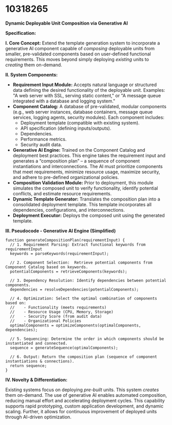 # 10318265

**Dynamic Deployable Unit Composition via Generative AI**

**Specification:**

**I. Core Concept:** Extend the template generation system to incorporate a generative AI component capable of *composing* deployable units from smaller, pre-validated components based on user-defined functional requirements. This moves beyond simply deploying *existing* units to *creating* them on-demand.

**II. System Components:**

*   **Requirement Input Module:** Accepts natural language or structured data defining the desired functionality of the deployable unit. Examples: "A web server with SSL, serving static content," or "A message queue integrated with a database and logging system."
*   **Component Catalog:**  A database of pre-validated, modular components (e.g., web server instances, database containers, message queue services, logging agents, security modules). Each component includes:
    *   Deployment template (compatible with existing system).
    *   API specification (defining inputs/outputs).
    *   Dependencies.
    *   Performance metrics.
    *   Security audit data.
*   **Generative AI Engine:** Trained on the Component Catalog and deployment best practices.  This engine takes the requirement input and generates a “composition plan” – a sequence of component instantiations and interconnections. The AI must prioritize components that meet requirements, minimize resource usage, maximize security, and adhere to pre-defined organizational policies.
*   **Composition Validation Module:**  Prior to deployment, this module simulates the composed unit to verify functionality, identify potential conflicts, and estimate resource requirements.
*   **Dynamic Template Generator:** Translates the composition plan into a consolidated deployment template.  This template incorporates all dependencies, configurations, and interconnections.
*   **Deployment Executor:** Deploys the composed unit using the generated template.

**III. Pseudocode - Generative AI Engine (Simplified)**

```
function generateCompositionPlan(requirementInput) {
  // 1. Requirement Parsing: Extract functional keywords from requirementInput
  keywords = parseKeywords(requirementInput);

  // 2. Component Selection:  Retrieve potential components from Component Catalog based on keywords.
  potentialComponents = retrieveComponents(keywords);

  // 3. Dependency Resolution: Identify dependencies between potential components.
  dependencies = resolveDependencies(potentialComponents);

  // 4. Optimization: Select the optimal combination of components based on:
  //    - Functionality (meets requirements)
  //    - Resource Usage (CPU, Memory, Storage)
  //    - Security Score (from audit data)
  //    - Organizational Policies
  optimalComponents = optimizeComponents(optimalComponents, dependencies);

  // 5. Sequencing: Determine the order in which components should be instantiated and connected.
  sequence = generateSequence(optimalComponents);

  // 6. Output: Return the composition plan (sequence of component instantiations & connections).
  return sequence;
}
```

**IV. Novelty & Differentiation:**

Existing systems focus on deploying *pre-built* units. This system *creates* them on-demand.  The use of generative AI enables automated composition, reducing manual effort and accelerating deployment cycles. This capability supports rapid prototyping, custom application development, and dynamic scaling.  Further, it allows for continuous improvement of deployed units through AI-driven optimization.